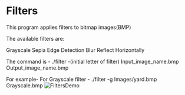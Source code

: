 # Filters

This program applies filters to bitmap images(BMP) 

The available filters are:

Grayscale
Sepia
Edge Detection
Blur
Reflect Horizontally

The command is -   ./filter -(initial letter of filter) Input_image_name.bmp Output_image_name.bmp

For example-
For Grayscale filter - ./filter -g Images/yard.bmp Grayscale.bmp 
![FiltersDemo](https://user-images.githubusercontent.com/111859986/198844813-8f83693d-5e08-423e-afd4-4ef1c1eee956.jpg)
